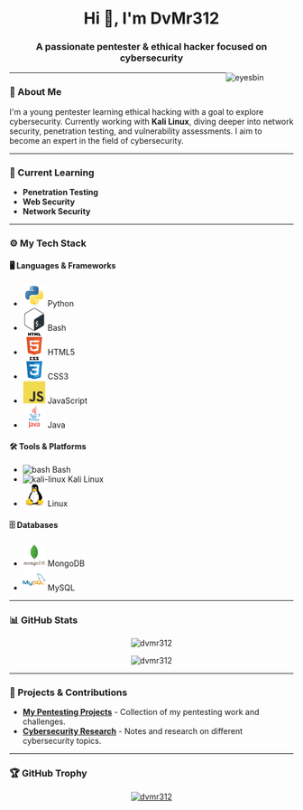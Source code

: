 <h1 align="center">Hi 👋, I'm DvMr312</h1>
<h3 align="center">A passionate pentester & ethical hacker focused on cybersecurity</h3>
<img align="right" alt="eyesbin" width="120" src="https://www.icegif.com/wp-content/uploads/2022/12/icegif-502.gif">

---

### 🔭 About Me
I'm a young pentester learning ethical hacking with a goal to explore cybersecurity. Currently working with **Kali Linux**, diving deeper into network security, penetration testing, and vulnerability assessments. I aim to become an expert in the field of cybersecurity.

---

### 🌱 Current Learning
- **Penetration Testing**  
- **Web Security**  
- **Network Security**

---

### ⚙️ My Tech Stack

#### 🖥️ **Languages & Frameworks**
- <img src="https://raw.githubusercontent.com/devicons/devicon/master/icons/python/python-original.svg" alt="python" width="40" height="40"/> Python
- <img src="https://raw.githubusercontent.com/devicons/devicon/master/icons/bash/bash-original.svg" alt="bash" width="40" height="40"/> Bash
- <img src="https://raw.githubusercontent.com/devicons/devicon/master/icons/html5/html5-original-wordmark.svg" alt="html5" width="40" height="40"/> HTML5
- <img src="https://raw.githubusercontent.com/devicons/devicon/master/icons/css3/css3-original-wordmark.svg" alt="css3" width="40" height="40"/> CSS3
- <img src="https://raw.githubusercontent.com/devicons/devicon/master/icons/javascript/javascript-original.svg" alt="javascript" width="40" height="40"/> JavaScript
- <img src="https://raw.githubusercontent.com/devicons/devicon/master/icons/java/java-original-wordmark.svg" alt="java" width="40" height="40"/> Java

#### 🛠️ **Tools & Platforms**
- <img src="https://www.vectorlogo.zone/logos/gnu_bash/gnu_bash-icon.svg" alt="bash" width="40" height="40"/> Bash
- <img src="https://raw.githubusercontent.com/devicons/devicon/master/icons/kali-linux/kali-linux-original-wordmark.svg" alt="kali-linux" width="40" height="40"/> Kali Linux
- <img src="https://raw.githubusercontent.com/devicons/devicon/master/icons/linux/linux-original.svg" alt="linux" width="40" height="40"/> Linux

#### 🗄️ **Databases**
- <img src="https://raw.githubusercontent.com/devicons/devicon/master/icons/mongodb/mongodb-original-wordmark.svg" alt="mongodb" width="40" height="40"/> MongoDB
- <img src="https://raw.githubusercontent.com/devicons/devicon/master/icons/mysql/mysql-original-wordmark.svg" alt="mysql" width="40" height="40"/> MySQL

---

### 📊 GitHub Stats
<p align="center">
  <img src="https://github-readme-stats.vercel.app/api?username=dvmr312&show_icons=true&locale=en" alt="dvmr312" />
</p>

<p align="center">
  <img src="https://github-readme-streak-stats.herokuapp.com/?user=dvmr312&" alt="dvmr312" />
</p>

---

### 📜 Projects & Contributions
- **[My Pentesting Projects](https://github.com/dvmr312/pentesting)** - Collection of my pentesting work and challenges.
- **[Cybersecurity Research](https://github.com/dvmr312/research)** - Notes and research on different cybersecurity topics.

---

### 🏆 GitHub Trophy
<p align="center">
  <a href="https://github.com/ryo-ma/github-profile-trophy">
    <img src="https://github-profile-trophy.vercel.app/?username=dvmr312" alt="dvmr312" />
  </a>
</p>
